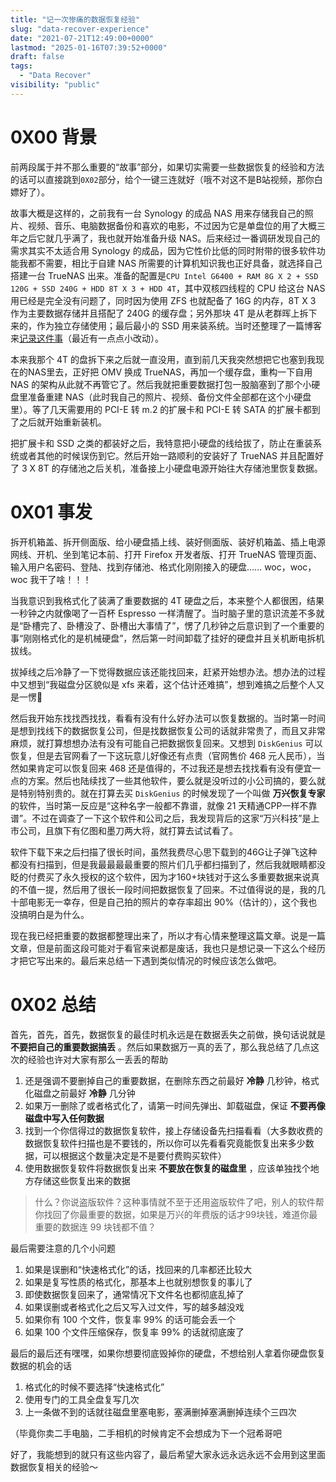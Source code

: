 ```yaml
---
title: "记一次惨痛的数据恢复经验"
slug: "data-recover-experience"
date: "2021-07-21T12:49:00+0000"
lastmod: "2025-01-16T07:39:52+0000"
draft: false
tags:
  - "Data Recover"
visibility: "public"
---
```

# 0X00 背景

前两段属于并不那么重要的“故事”部分，如果切实需要一些数据恢复的经验和方法的话可以直接跳到`0X02`部分，给个一键三连就好（哦不对这不是B站视频，那你白嫖好了）。

故事大概是这样的，之前我有一台 Synology 的成品 NAS 用来存储我自己的照片、视频、音乐、电脑数据备份和喜欢的电影，不过因为它是单盘位的用了大概三年之后它就几乎满了，我也就开始准备升级 NAS。后来经过一番调研发现自己的需求其实不太适合用 Synology 的成品，因为它性价比低的同时附带的很多软件功能我都不需要，相比于自建 NAS 所需要的计算机知识我也正好具备，就选择自己搭建一台 TrueNAS 出来。准备的配置是`CPU Intel G6400 + RAM 8G X 2 + SSD 120G + SSD 240G + HDD 8T X 3 + HDD 4T`，其中双核四线程的 CPU 给这台 NAS 用已经是完全没有问题了，同时因为使用 ZFS 也就配备了 16G 的内存，8T X 3 作为主要数据存储并且搭配了 240G 的缓存盘；另外那块 4T 是从老群晖上拆下来的，作为独立存储使用；最后最小的 SSD 用来装系统。当时还整理了一篇博客来[记录这件事](<https://blog.just666.com/2021/04/19/nas/>)（最近有一点点小改动）。

本来我那个 4T 的盘拆下来之后就一直没用，直到前几天我突然想把它也塞到我现在的NAS里去，正好把 OMV 换成 TrueNAS，再加一个缓存盘，重构一下自用 NAS 的架构从此就不再管它了。然后我就把重要数据打包一股脑塞到了那个小硬盘里准备重建 NAS（此时我自己的照片、视频、备份文件全部都在这个小硬盘里）。等了几天需要用的 PCI-E 转 m.2 的扩展卡和 PCI-E 转 SATA 的扩展卡都到了之后就开始重新装机。

把扩展卡和 SSD 之类的都装好之后，我特意把小硬盘的线给拔了，防止在重装系统或者其他的时候误伤到它。然后开始一路顺利的安装好了 TrueNAS 并且配置好了 3 X 8T 的存储池之后关机，准备接上小硬盘电源开始往大存储池里恢复数据。

# 0X01 事发

拆开机箱盖、拆开侧面版、给小硬盘插上线、装好侧面版、装好机箱盖、插上电源网线、开机、坐到笔记本前、打开 Firefox 开发者版、打开 TrueNAS 管理页面、输入用户名密码、登陆、找到存储池、格式化刚刚接入的硬盘...... woc，woc，woc 我干了啥！！！

当我意识到我格式化了装满了重要数据的 4T 硬盘之后，本来整个人都很困，结果一秒钟之内就像喝了一百杯 Espresso 一样清醒了。当时脑子里的意识流差不多就是“卧槽完了、卧槽没了、卧槽出大事情了”，愣了几秒钟之后意识到了一个重要的事“刚刚格式化的是机械硬盘”，然后第一时间卸载了挂好的硬盘并且关机断电拆机拔线。

拔掉线之后冷静了一下觉得数据应该还能找回来，赶紧开始想办法。想办法的过程中又想到“我磁盘分区貌似是 xfs 来着，这个估计还难搞”，想到难搞之后整个人又是一愣🤣

然后我开始东找找西找找，看看有没有什么好办法可以恢复数据的。当时第一时间是想到找线下的数据恢复公司，但是找数据恢复公司的话就非常贵了，而且又非常麻烦，就打算想想办法有没有可能自己把数据恢复回来。又想到 `DiskGenius` 可以恢复，但是去官网看了一下这玩意儿好像还有点贵（官网售价 468 元人民币），当然如果肯定可以恢复回来 468 还是值得的，不过我还是想去找找看有没有便宜一点的方案。然后也陆续找了一些其他软件，要么就是没听过的小公司搞的，要么就是特别特别贵的。就在打算去买 `DiskGenius` 的时候发现了一个叫做 **万兴恢复专家** 的软件，当时第一反应是“这种名字一般都不靠谱，就像 21 天精通CPP一样不靠谱”。不过在调查了一下这个软件和公司之后，我发现背后的这家“万兴科技”是上市公司，且旗下有亿图和墨刀两大将，就打算去试试看了。

软件下载下来之后扫描了很长时间，虽然我费尽心思下载到的46G让子弹飞这种都没有扫描到，但是我最最最最重要的照片们几乎都扫描到了，然后我就眼睛都没眨的付费买了永久授权的这个软件，因为才160+块钱对于这么多重要数据来说真的不值一提，然后用了很长一段时间把数据恢复了回来。不过值得说的是，我的几十部电影无一幸存，但是自己拍的照片的幸存率超出 90%（估计的），这个我也没搞明白是为什么。

现在我已经把重要的数据都整理出来了，所以才有心情来整理这篇文章。说是一篇文章，但是前面这段可能对于看官来说都是废话，我也只是想记录一下这么个经历才把它写出来的。最后来总结一下遇到类似情况的时候应该怎么做吧。

# 0X02 总结

首先，首先，首先，数据恢复的最佳时机永远是在数据丢失之前做，换句话说就是 **不要把自己的重要数据搞丢** 。然后如果数据万一真的丢了，那么我总结了几点这次的经验也许对大家有那么一丢丢的帮助

  1. 还是强调不要删掉自己的重要数据，在删除东西之前最好 **冷静** 几秒钟，格式化磁盘之前最好 **冷静** 几分钟
  2. 如果万一删除了或者格式化了，请第一时间先弹出、卸载磁盘，保证 **不要再像磁盘中写入任何数据**
  3. 找到一个你信得过的数据恢复软件，接上存储设备先扫描看看（大多数收费的数据恢复软件扫描也是不要钱的，所以你可以先看看究竟能恢复出来多少数据，可以根据这个数量决定是不是要付费购买软件）
  4. 使用数据恢复软件将数据恢复出来 **不要放在恢复的磁盘里** ，应该单独找个地方存储这些恢复出来的数据

> 什么？你说盗版软件？这种事情就不至于还用盗版软件了吧，别人的软件帮你找回了你最重要的数据，如果是万兴的年费版的话才99块钱，难道你最重要的数据连 99 块钱都不值？

最后需要注意的几个小问题

  1. 如果是误删和“快速格式化”的话，找回来的几率都还比较大
  2. 如果是复写性质的格式化，那基本上也就别想恢复的事儿了
  3. 即使数据恢复回来了，通常情况下文件名也都彻底乱掉了
  4. 如果误删或者格式化之后又写入过文件，写的越多越没戏
  5. 如果你有 100 个文件，恢复率 99% 的话可能会丢一个
  6. 如果 100 个文件压缩保存，恢复率 99% 的话就彻底废了

最后的最后还有嘿嘿，如果你想要彻底毁掉你的硬盘，不想给别人拿着你硬盘恢复数据的机会的话

  1. 格式化的时候不要选择“快速格式化”
  2. 使用专门的工具全盘复写几次
  3. 上一条做不到的话就往磁盘里塞电影，塞满删掉塞满删掉连续个三四次

（毕竟你卖二手电脑，二手相机的时候肯定不会想成为下一个冠希哥吧

好了，我能想到的就只有这些内容了，最后希望大家永远永远永远不会用到这里面数据恢复相关的经验～

